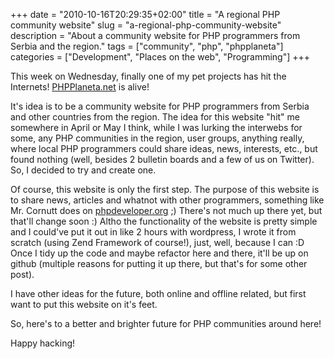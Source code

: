 +++
date = "2010-10-16T20:29:35+02:00"
title = "A regional PHP community website"
slug = "a-regional-php-community-website"
description = "About a community website for PHP programmers from Serbia and the region."
tags = ["community", "php", "phpplaneta"]
categories = ["Development", "Places on the web", "Programming"]
+++
<p>This week on Wednesday, finally one of my pet projects has hit the Internets! <a href="http://phpplaneta.net/">PHPPlaneta.net</a> is alive!</p>
<p>It's idea is to be a community website for PHP programmers from Serbia and other countries from the region. The idea for this website "hit" me somewhere in April or May I think, while I was lurking the interwebs for some, any PHP communities in the region, user groups, anything really, where local PHP programmers could share ideas, news, interests, etc., but found nothing (well, besides 2 bulletin boards and a few of us on Twitter). So, I decided to try and create one.</p>
<p>Of course, this website is only the first step. The purpose of this website is to share news, articles and whatnot with other programmers, something like Mr. Cornutt does on <a href="http://phpdeveloper.org/">phpdeveloper.org</a> ;) There's not much up there yet, but that'll change soon :) Altho the functionality of the website is pretty simple and I could've put it out in like 2 hours with wordpress, I wrote it from scratch (using Zend Framework of course!), just, well, because I can :D Once I tidy up the code and maybe refactor here and there, it'll be up on github (multiple reasons for putting it up there, but that's for some other post).</p>
<p>I have other ideas for the future, both online and offline related, but first want to put this website on it's feet.</p>
<p>So, here's to a better and brighter future for PHP communities around here!</p>
<p>Happy hacking!</p>

